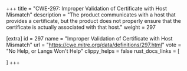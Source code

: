 +++
title = "CWE-297: Improper Validation of Certificate with Host Mismatch"
description	= "The product communicates with a host that provides a certificate, but the product does not properly ensure that the certificate is actually associated with that host."
weight = 297

[extra]
id = 297
name = "Improper Validation of Certificate with Host Mismatch"
url = "https://cwe.mitre.org/data/definitions/297.html"
vote = "No Help, or Langs Won't Help"
clippy_helps = false
rust_docs_links = [
	
]
+++

